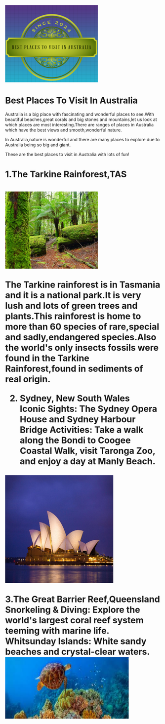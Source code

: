 <!DOCTYPE html>
<html>
<body>
<img src="Screenshot 2024-11-13 120341.png" width=300 height=250>

<h1>Best Places To Visit In Australia</h1>

<p>Australia is a big place with fascinating and wonderful places to see.With beautiful beaches,great corals and big stones and mountains,let us look at which places are most interesting.There are ranges of places in Australia which have the best views and smooth,wonderful nature. <p/>

<p>In Australia,nature is wonderful and there are many places to explore due to Australia being so big and giant.<p>


<p>These are the best places to visit in Australia with lots of fun!

<h1>1.The Tarkine Rainforest,TAS<h1>

<img src="shutterstock_743147461.jpg" width=300 height=250>

<p>The Tarkine rainforest is in Tasmania and it is a national park.It is very lush and lots of green trees and plants.This rainforest is home to more than 60 species of rare,special and sadly,endangered species.Also the world's only insects fossils were found in the Tarkine Rainforest,found in sediments of real origin.<p>


2. Sydney, New South Wales\
Iconic Sights: The Sydney Opera House and Sydney Harbour Bridge
Activities: Take a walk along the Bondi to Coogee Coastal Walk, visit Taronga Zoo, and enjoy a day at Manly Beach.
<img src="opera house logo.jpg" width="350" height="350">

3.The Great Barrier Reef,Queensland
Snorkeling & Diving: Explore the world's largest coral reef system teeming with marine life.
Whitsunday Islands: White sandy beaches and crystal-clear waters.
<img src="images.jpg" width="400" height="200">




